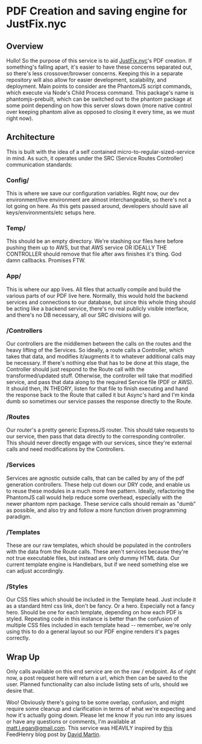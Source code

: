 # PDF Creation and saving engine for JustFix.nyc

## Overview
Hullo! So the purpose of this service is to aid <a href="http://justfix.nyc">JustFix.nyc</a>'s PDF creation. If something's falling apart, it's easier to have these concerns separated out, so there's less crossover/browser concerns. Keeping this in a separate repository will also allow for easier development, scalability, and deployment. Main points to consider are the PhantomJS script commands, which execute via Node's Child Process command. This package's name is phantomjs-prebuilt, which can be switched out to the phantom package at some point depending on how this server slows down (more native control over keeping phantom alive as opposed to closing it every time, as we must right now). 

## Architecture
This is built with the idea of a self contained micro-to-regular-sized-service in mind. As such, it operates under the SRC (Service Routes Controller) communication standards:

### Config/
This is where we save our configuration variables. Right now, our dev environment/live environment are almost interchangeable, so there's not a lot going on here. As this gets passed around, developers should save all keys/environments/etc setups here.

### Temp/
This should be an empty directory. We're stashing our files here before pushing them up to AWS, but that AWS service OR IDEALLY THE CONTROLLER should remove that file after aws finishes it's thing. God damn callbacks. Promises FTW.

### App/
This is where our app lives. All files that actually compile and build the various parts of our PDF live here. Normally, this would hold the backend services and connections to our database, but since this whole thing should be acting like a backend service, there's no real publicly visible interface, and there's no DB necessary, all our SRC divisions will go.

### /Controllers
Our controllers are the middlemen between the calls on the routes and the heavy lifting of the Services. So ideally, a route calls a Controller, which takes that data, and modifies it/augments it to whatever additional calls may be necessary. If there's nothing else that has to be done at this stage, the Controller should just respond to the Route call with the transformed/updated stuff. Otherwise, the controller will take that modified service, and pass that data along to the required Service file (PDF or AWS). It should then, IN THEORY, listen for that file to finish executing and hand the response back to the Route that called it but Async's hard and I'm kinda dumb so sometimes our service passes the response directly to the Route.

### /Routes
Our router's a pretty generic ExpressJS router. This should take requests to our service, then pass that data directly to the corresponding controller. This should never directly engage with our services, since they're external calls and need modifications by the Controllers.

### /Services
Services are agnostic outside calls, that can be called by any of the pdf generation controllers. These help cut down our DRY code, and enable us to reuse these modules in a much more free pattern. Ideally, refactoring the PhantomJS call would help reduce some overhead, especially with the newer phantom npm package. These service calls should remain as "dumb" as possible, and also try and follow a more function driven programming paradigm. 

### /Templates
These are our raw templates, which should be populated in the controllers with the data from the Route calls. These aren't services because they're not true executable files, but instead are only dummy HTML data. Our current template engine is Handlebars, but if we need something else we can adjust accordingly.

### /Styles
Our CSS files which should be included in the Template head. Just include it as a standard html css link, don't be fancy. Or a hero. Especially not a fancy hero. Should be one for each template, depending on how each PDF is styled. Repeating code in this instance is better than the confusion of multiple CSS files included in each template head -- remember, we're only using this to do a general layout so our PDF engine renders it's pages correctly.

## Wrap Up
Only calls available on this end service are on the raw / endpoint. As of right now, a post request here will return a url, which then can be saved to the user. Planned functionality can also include listing sets of urls, should we desire that.

Woo! Obviously there's going to be some overlap, confusion, and might require some cleanup and clarification in terms of what we're expecting and how it's actually going down. Please let me know if you run into any issues or have any questions or comments, I'm available at matt.l.egan@gmail.com. This service was HEAVILY inspired by <a href="http://www.feedhenry.com/server-side-pdf-generation-node-js/">this</a> FeedHenry blog post by <a href="http://www.feedhenry.com/author/david-martin/">David Martin</a>.
